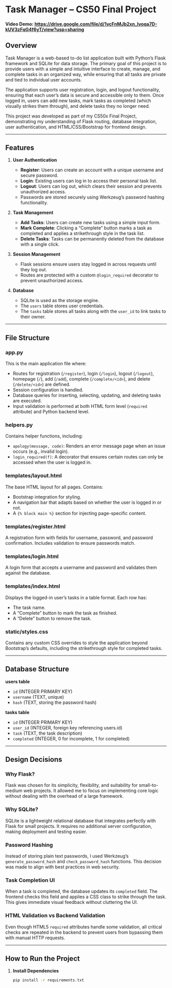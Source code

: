 # Task Manager – CS50 Final Project

#### Video Demo:  <https://drive.google.com/file/d/1vcFnMJb2xn_lvoqa7D-kUV3zFqG4f6yT/view?usp=sharing>

## Overview

Task Manager is a web-based to-do list application built with Python’s Flask framework and SQLite for data storage. The primary goal of this project is to provide users with a simple and intuitive interface to create, manage, and complete tasks in an organized way, while ensuring that all tasks are private and tied to individual user accounts.

The application supports user registration, login, and logout functionality, ensuring that each user’s data is secure and accessible only to them. Once logged in, users can add new tasks, mark tasks as completed (which visually strikes them through), and delete tasks they no longer need.

This project was developed as part of my CS50x Final Project, demonstrating my understanding of Flask routing, database integration, user authentication, and HTML/CSS/Bootstrap for frontend design.

---

## Features

1. **User Authentication**
   - **Register**: Users can create an account with a unique username and secure password.
   - **Login**: Existing users can log in to access their personal task list.
   - **Logout**: Users can log out, which clears their session and prevents unauthorized access.
   - Passwords are stored securely using Werkzeug’s password hashing functionality.

2. **Task Management**
   - **Add Tasks**: Users can create new tasks using a simple input form.
   - **Mark Complete**: Clicking a “Complete” button marks a task as completed and applies a strikethrough style in the task list.
   - **Delete Tasks**: Tasks can be permanently deleted from the database with a single click.

3. **Session Management**
   - Flask sessions ensure users stay logged in across requests until they log out.
   - Routes are protected with a custom `@login_required` decorator to prevent unauthorized access.

4. **Database**
   - SQLite is used as the storage engine.
   - The `users` table stores user credentials.
   - The `tasks` table stores all tasks along with the `user_id` to link tasks to their owner.

---

## File Structure

### **app.py**
This is the main application file where:
- Routes for registration (`/register`), login (`/login`), logout (`/logout`), homepage (`/`), add (`/add`), complete (`/complete/<id>`), and delete (`/delete/<id>`) are defined.
- Session configuration is handled.
- Database queries for inserting, selecting, updating, and deleting tasks are executed.
- Input validation is performed at both HTML form level (`required` attribute) and Python backend level.

### **helpers.py**
Contains helper functions, including:
- `apology(message, code)`: Renders an error message page when an issue occurs (e.g., invalid login).
- `login_required(f)`: A decorator that ensures certain routes can only be accessed when the user is logged in.

### **templates/layout.html**
The base HTML layout for all pages. Contains:
- Bootstrap integration for styling.
- A navigation bar that adapts based on whether the user is logged in or not.
- A `{% block main %}` section for injecting page-specific content.

### **templates/register.html**
A registration form with fields for username, password, and password confirmation. Includes validation to ensure passwords match.

### **templates/login.html**
A login form that accepts a username and password and validates them against the database.

### **templates/index.html**
Displays the logged-in user’s tasks in a table format. Each row has:
- The task name.
- A “Complete” button to mark the task as finished.
- A “Delete” button to remove the task.

### **static/styles.css**
Contains any custom CSS overrides to style the application beyond Bootstrap’s defaults, including the strikethrough style for completed tasks.

---

## Database Structure

**users table**
- `id` (INTEGER PRIMARY KEY)
- `username` (TEXT, unique)
- `hash` (TEXT, storing the password hash)

**tasks table**
- `id` (INTEGER PRIMARY KEY)
- `user_id` (INTEGER, foreign key referencing users.id)
- `task` (TEXT, the task description)
- `completed` (INTEGER, 0 for incomplete, 1 for completed)

---

## Design Decisions

### **Why Flask?**
Flask was chosen for its simplicity, flexibility, and suitability for small-to-medium web projects. It allowed me to focus on implementing core logic without dealing with the overhead of a large framework.

### **Why SQLite?**
SQLite is a lightweight relational database that integrates perfectly with Flask for small projects. It requires no additional server configuration, making deployment and testing easier.

### **Password Hashing**
Instead of storing plain text passwords, I used Werkzeug’s `generate_password_hash` and `check_password_hash` functions. This decision was made to align with best practices in web security.

### **Task Completion UI**
When a task is completed, the database updates its `completed` field. The frontend checks this field and applies a CSS class to strike through the task. This gives immediate visual feedback without cluttering the UI.

### **HTML Validation vs Backend Validation**
Even though HTML5 `required` attributes handle some validation, all critical checks are repeated in the backend to prevent users from bypassing them with manual HTTP requests.

---

## How to Run the Project

1. **Install Dependencies**
   ```bash
   pip install -r requirements.txt
